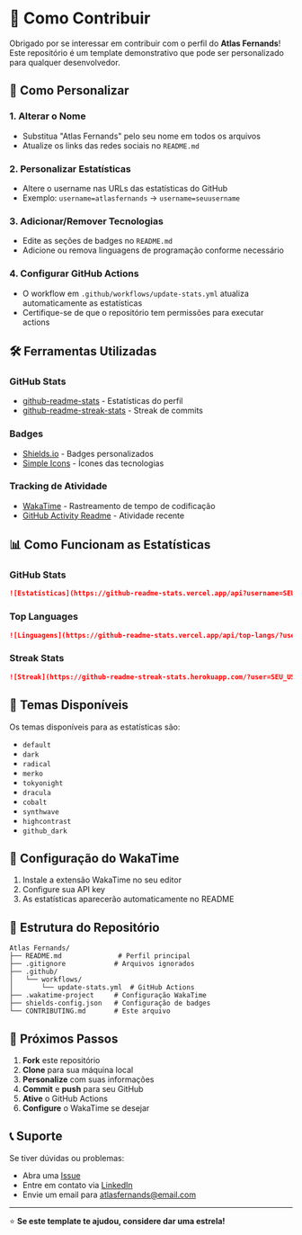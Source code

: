 # 🤝 Como Contribuir

Obrigado por se interessar em contribuir com o perfil do **Atlas Fernands**! Este repositório é um template demonstrativo que pode ser personalizado para qualquer desenvolvedor.

## 📝 Como Personalizar

### 1. **Alterar o Nome**
- Substitua "Atlas Fernands" pelo seu nome em todos os arquivos
- Atualize os links das redes sociais no `README.md`

### 2. **Personalizar Estatísticas**
- Altere o username nas URLs das estatísticas do GitHub
- Exemplo: `username=atlasfernands` → `username=seuusername`

### 3. **Adicionar/Remover Tecnologias**
- Edite as seções de badges no `README.md`
- Adicione ou remova linguagens de programação conforme necessário

### 4. **Configurar GitHub Actions**
- O workflow em `.github/workflows/update-stats.yml` atualiza automaticamente as estatísticas
- Certifique-se de que o repositório tem permissões para executar actions

## 🛠️ Ferramentas Utilizadas

### GitHub Stats
- [github-readme-stats](https://github.com/anuraghazra/github-readme-stats) - Estatísticas do perfil
- [github-readme-streak-stats](https://github.com/DenverCoder1/github-readme-streak-stats) - Streak de commits

### Badges
- [Shields.io](https://shields.io/) - Badges personalizados
- [Simple Icons](https://simpleicons.org/) - Ícones das tecnologias

### Tracking de Atividade
- [WakaTime](https://wakatime.com/) - Rastreamento de tempo de codificação
- [GitHub Activity Readme](https://github.com/jamesgeorge007/github-activity-readme) - Atividade recente

## 📊 Como Funcionam as Estatísticas

### GitHub Stats
```markdown
![Estatísticas](https://github-readme-stats.vercel.app/api?username=SEU_USERNAME&show_icons=true&theme=radical&hide_border=true)
```

### Top Languages
```markdown
![Linguagens](https://github-readme-stats.vercel.app/api/top-langs/?username=SEU_USERNAME&layout=compact&theme=radical&hide_border=true)
```

### Streak Stats
```markdown
![Streak](https://github-readme-streak-stats.herokuapp.com/?user=SEU_USERNAME&theme=radical&hide_border=true)
```

## 🎨 Temas Disponíveis

Os temas disponíveis para as estatísticas são:
- `default`
- `dark`
- `radical`
- `merko`
- `tokyonight`
- `dracula`
- `cobalt`
- `synthwave`
- `highcontrast`
- `github_dark`

## 🔧 Configuração do WakaTime

1. Instale a extensão WakaTime no seu editor
2. Configure sua API key
3. As estatísticas aparecerão automaticamente no README

## 📝 Estrutura do Repositório

```
Atlas Fernands/
├── README.md              # Perfil principal
├── .gitignore            # Arquivos ignorados
├── .github/
│   └── workflows/
│       └── update-stats.yml  # GitHub Actions
├── .wakatime-project     # Configuração WakaTime
├── shields-config.json   # Configuração de badges
└── CONTRIBUTING.md       # Este arquivo
```

## 🚀 Próximos Passos

1. **Fork** este repositório
2. **Clone** para sua máquina local
3. **Personalize** com suas informações
4. **Commit** e **push** para seu GitHub
5. **Ative** o GitHub Actions
6. **Configure** o WakaTime se desejar

## 📞 Suporte

Se tiver dúvidas ou problemas:
- Abra uma [Issue](../../issues)
- Entre em contato via [LinkedIn](https://linkedin.com/in/atlasfernands)
- Envie um email para atlasfernands@email.com

---

⭐ **Se este template te ajudou, considere dar uma estrela!** 